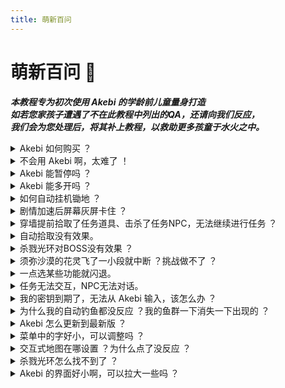 ```yaml
---
title: 萌新百问
---
```


<head>
  <meta charset="utf-8" />
  <meta name="description" content="Akebi 官方教程(原Akebi-GC/Acrepi)，最全面的 Akebi 中文参考文档。"/>
  <meta name="keywords" content="Akebi,Akebi-GC,Acrepi,Bkebi,Genshin,原神辅助,原神外挂"/>
  <meta name="author" content="Akebi,Akebi-GC,Acrepi,Bkebi,Genshin,原神辅助,原神外挂"/>
</head>

# 萌新百问 👶

***本教程专为初次使用 Akebi 的学龄前儿童量身打造***  
***如若您家孩子遭遇了不在此教程中列出的QA，还请向我们反应，***  
***我们会为您处理后，将其补上教程，以救助更多孩童于水火之中。***  

<details><summary>Akebi 如何购买 ？</summary>推荐在 <b><a href="https://scrkit.com">SCRkit</a></b> 购买，我们将提供完整的售后服务🥰。 ➡️ <b><a href="https://scrkit.com/qqgroup">用户群</a></b></details>
<details><summary>不会用 Akebi 啊，太难了 ！</summary>确保您有完整阅读说本教程后，依旧未能解决问题，建议采取以下方式。<br/><img src="https://scrkit.com/docs/akebi/helpme.png" /></details>
<details><summary>Akebi 能暂停吗 ？</summary>Akebi <b>月卡</b> 可以暂停，请参考教程内 <b>密钥管理</b> 相关的内容。</details>
<details><summary>Akebi 能多开吗 ？</summary>新版 Akebi 因安全问题，已经禁止多开功能。</details>
<details><summary>如何自动挂机锄地 ？</summary>呼出 Akebi 菜单，勾选并设置以下选项：<br/><b>自动收集</b>：自动拾取、范围、自动开启宝箱。<br/><b>自动摧毁物体</b>：启用。<br/><b>杀戮光环</b>：启动、即死模式。<br/><b>自定义传</b>：启动、自动传送、设置→勾选所有<br/>※ 范围、延迟、传送时间，设置参数皆取自个人或点位要求。</details>
<details><summary>剧情加速后屏幕灰屏卡住 ？</summary>此举可能是因 <b>跳过过场动画</b> 功能导致，可尝试以下方法：<br/>1.断网重连。<br/>2.重启游戏。</details>
<details><summary>穿墙提前拾取了任务道具、击杀了任务NPC，无法继续进行任务 ？</summary>当您遭遇此情况时，建议采取以下措施：<br/>游戏大退，重新启动游戏。<br/>若未能解决此情况，写信给客服，说明遭遇 BUG，请求重置任务进度。</details>
<details><summary>自动拾取没有效果。</summary>可尝试将 <b>自动拾取</b> 的延迟调低，或是延长 <b>自动传送</b> 的时间。</details>
<details><summary>杀戮光环对BOSS没有效果 ？</summary>将在杀戮光环功能下勾选 <b>坠落伤害</b> 和 <b>百分比模式</b>。</details>
<details><summary>须弥沙漠的花灵飞了一小段就中断 ？挑战做不了 ？</summary>关闭 <b>杀戮光环</b> 功能，或是勾选 <b>只作用于仇恨在身上的对象</b>。</details>
<details><summary>一点选某些功能就闪退。</summary>可能是您开启的一些功能互相冲突，或功能不完善导致的，请删除 Akebi 根目录下的 .svg 文件，并重启 Akebi。</details>
<details><summary>任务无法交互，NPC无法对话。</summary>如若出现以上情形，可尝试删除 .svg 文件，再进行尝试。</details>
<details><summary>我的密钥到期了，无法从 Akebi 输入，该怎么办 ？</summary>删除 Akebi 根目录下的 .svg 文件，并重启 Akebi。</details>
<details><summary>为什么我的自动钓鱼都没反应 ？我的鱼群一下消失一下出现的 ？</summary>开启自动钓鱼会将鱼群聚拢，并且进行自动换饵。<br/>过程中没有动画，钓到的鱼会直接放入背包。<br/>如果没有效果，请确认是否使用了正确的鱼饵或是重新抛竿。<br/>如果鱼群一下消失一下出现的，请关闭杀戮光环，再进行钓鱼。</details>
<details><summary>Akebi 怎么更新到最新版 ？</summary>Akebi 在启动时会自动更新。<br/>如果无法进行自动更新，请点击教程中的下载链接手动更新。</details>
<details><summary>菜单中的字好小，可以调整吗 ？</summary>呼出菜单，选择设置，于右下方其他处有个字体大小可以调整。</details>
<details><summary>交互式地图在哪设置 ？为什么点了没反应 ？</summary>按M打开地图后，在左下角有显示交互式地图菜单点击后，即可呼出菜单设置。<br/>若是按了没反应，请仔细检查画面中弹出交互式地图与地图筛选视窗。<br/></details>
<details><summary>杀戮光环怎么找不到了 ？</summary>杀戮光环已被官方隐藏起来，可以在 <b>设置</b> 最下面勾选 <b>危险功能</b> 以启用。<br/></details>
<details><summary>Akebi 的界面好小啊，可以拉大一些吗 ？</summary>每个界面右下角处都有个不明显的小三角，可以拖曳将界面拉大。</details>